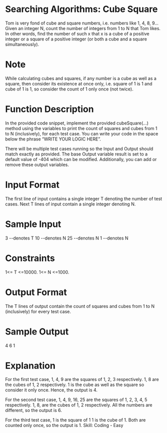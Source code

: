 # Searching Algorithms: Cube Square

Tom is very fond of cube and square numbers, i.e. numbers like 1, 4, 8, 9…
Given an integer N, count the number of integers from 1 to N that Tom likes.
In other words, find the number of such x that x is a cube of a positive integer or a square of a positive integer (or both a cube and a square simultaneously).

# Note
While calculating cubes and squares, if any number is a cube as well as a square, then consider its existence at once only, i.e. square of 1 is 1 and cube of 1 is 1, so consider the count of 1 only once (not twice).

# Function Description
In the provided code snippet, implement the provided cubeSquare(...) method using the variables to print the count of squares and cubes from 1 to N (inclusively), for each test case. You can write your code in the space below the phrase “WRITE YOUR LOGIC HERE”.
 
There will be multiple test cases running so the Input and Output should match exactly as provided.
 The base Output variable result is set to a default value of -404 which can be modified. Additionally, you can add or remove these output variables.
 
# Input Format
The first line of input contains a single integer T denoting the number of test cases.
Next T lines of input contain a single integer denoting N.

# Sample Input
3                   --denotes T
10                 --denotes N
25                 --denotes N
1                   --denotes N
 
# Constraints
1<= T <=10000.
1<= N <=1000.

# Output Format
The T lines of output contain the count of squares and cubes from 1 to N (inclusively) for every test case.

# Sample Output
4
6
1

# Explanation
For the first test case,
1, 4, 9 are the squares of 1, 2, 3 respectively.
1, 8 are the cubes of 1, 2 respectively.
1 is the cube as well as the square so consider it only once.
Hence, the output is 4.

For the second test case,
1, 4, 9, 16, 25 are the squares of 1, 2, 3, 4, 5 respectively.
1, 8, are the cubes of 1, 2 respectively.
All the numbers are different, so the output is 6.

For the third test case,
1 is the square of 1
1 is the cube of 1.
Both are counted only once, so the output is 1.
Skill: Coding - Easy